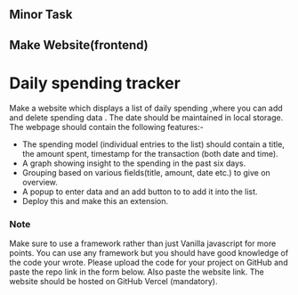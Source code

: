 ## Minor Task 

## Make Website(frontend)

# Daily spending tracker

Make a  website which displays a list of daily spending ,where you can add and delete spending data  . The date should  be maintained in local storage. The webpage should contain the following features:-

- The spending model (individual entries to the list) should contain a title, the amount spent, timestamp for the transaction (both date and time).
- A graph showing insight to the spending in the past six days.
- Grouping based on various fields(title, amount, date etc.) to give on overview.
- A popup to enter data and an add button to to add it into the list.
- Deploy this and make this an extension.

### Note

Make sure to use a framework rather than just Vanilla javascript for more points. You can use any framework but you should have good knowledge of the code your wrote.
Please upload the code for your project on GitHub and paste the repo link in the form below.
Also paste the  website link. The website should be hosted on GitHub Vercel (mandatory).
